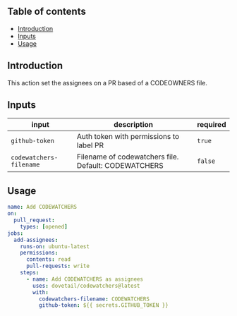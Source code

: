 ## Table of contents

- [Introduction](#introduction)
- [Inputs](#inputs)
- [Usage](#usage)

## Introduction

This action set the assignees on a PR based of a CODEOWNERS file.

## Inputs

| input                   | description                                          | required |
| ----------------------- | ---------------------------------------------------- | -------- |
| `github-token`          | Auth token with permissions to label PR              | `true`  |
| `codewatchers-filename` | Filename of codewatchers file. Default: CODEWATCHERS | `false`  |

## Usage

```yml
name: Add CODEWATCHERS
on:
  pull_request:
    types: [opened]
jobs:
  add-assignees:
    runs-on: ubuntu-latest
    permissions:
      contents: read
      pull-requests: write
    steps:
      - name: Add CODEWATCHERS as assignees
        uses: dovetail/codewatchers@latest
        with:
          codewatchers-filename: CODEWATCHERS
          github-token: ${{ secrets.GITHUB_TOKEN }}
```
